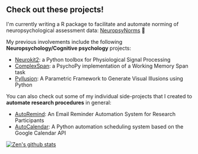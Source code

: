 ## Check out these projects!

I'm currently writing a R package to facilitate and automate norming of neuropsychological assessment data: [NeuropsyNorms](https://github.com/zen-juen/NeuropsyNorms) 🧠 

My previous involvements include the following **Neuropsychology/Cognitive psychology** projects:
 - [Neurokit2](https://github.com/neuropsychology/NeuroKit): a Python toolbox for Physiological Signal Processing
 - [ComplexSpan](https://github.com/neuropsychology/ComplexSpan): a PsychoPy implementation of a Working Memory Span task
 - [Pyllusion](https://github.com/RealityBending/Pyllusion): A Parametric Framework to Generate Visual Illusions using Python
 
You can also check out some of my individual side-projects that I created to **automate research procedures** in general:
 - [AutoRemind](https://github.com/zen-juen/AutoRemind): An Email Reminder Automation System for Research Participants
 - [AutoCalendar](https://github.com/zen-juen/AutoCalendar): A Python automation scheduling system based on the Google Calendar API


[![Zen's github stats](https://github-readme-stats.vercel.app/api?username=zen-juen&show_icons=true&theme=dracula)](https://github.com/zen-juen/github-readme-stats)

